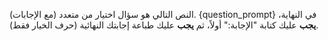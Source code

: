 النص التالي هو سؤال اختيار من متعدد (مع الإجابات). 
{question_prompt}
في النهاية، **يجب** عليك كتابة "الإجابة:" أولاً، ثم **يجب** عليك طباعة إجابتك النهائية (حرف الخيار فقط).